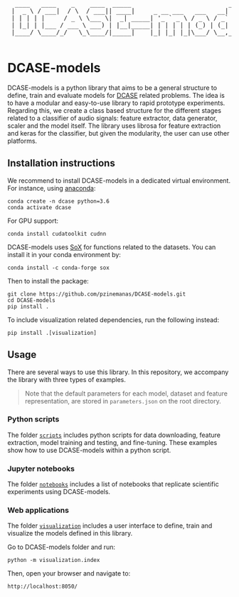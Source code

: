 <pre>
  ____   ____    _    ____  _____                          _      _     
 |  _ \ / ___|  / \  / ___|| ____|     _ __ ___   ___   __| | ___| |___ 
 | | | | |     / _ \ \___ \|  _| _____| '_ ` _ \ / _ \ / _` |/ _ \ / __|
 | |_| | |___ / ___ \ ___) | |__|_____| | | | | | (_) | (_| |  __/ \__ \
 |____/ \____/_/   \_\____/|_____|    |_| |_| |_|\___/ \__,_|\___|_|___/
                                                                       
</pre>

# DCASE-models
DCASE-models is a python library that aims to be a general structure to define, train and evaluate models for [DCASE](http://dcase.community/) related problems. The idea is to have a modular and easy-to-use library to rapid prototype experiments. Regarding this, we create a class based structure for the different stages related to a classifier of audio signals: feature extractor, data generator, scaler and the model itself. The library uses librosa for feature extraction and keras for the classifier, but given the modularity, the user can use other platforms.

## Installation instructions
We recommend to install DCASE-models in a dedicated virtual environment. For instance, using [anaconda](https://www.anaconda.com/):
```
conda create -n dcase python=3.6
conda activate dcase
```
For GPU support:
```
conda install cudatoolkit cudnn
```
DCASE-models uses [SoX](http://sox.sourceforge.net/) for functions related to the datasets. You can install it in your conda environment by:
```
conda install -c conda-forge sox
```
Then to install the package:
```
git clone https://github.com/pzinemanas/DCASE-models.git
cd DCASE-models
pip install .
```
To include visualization related dependencies, run the following instead:
```
pip install .[visualization]
```

## Usage
There are several ways to use this library. In this repository, we accompany the library with three types of examples.

> Note that the default parameters for each model, dataset and feature representation, are stored in `parameters.json` on the root directory.

### Python scripts
The folder [`scripts`](https://github.com/pzinemanas/DCASE-models/tree/master/scripts) includes python scripts for data downloading, feature extraction, model training and testing, and fine-tuning. These examples show how to use DCASE-models within a python script.

### Jupyter notebooks
The folder [`notebooks`](https://github.com/pzinemanas/DCASE-models/tree/master/notebooks) includes a list of notebooks that replicate scientific experiments using DCASE-models.

### Web applications
The folder [`visualization`](https://github.com/pzinemanas/DCASE-models/tree/master/visualization) includes a user interface to define, train and visualize the models defined in this library.

Go to DCASE-models folder and run:
```
python -m visualization.index
```
Then, open your browser and navigate to:
```
http://localhost:8050/
```
